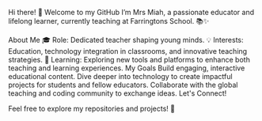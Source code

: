 Hi there! 👋 Welcome to my GitHub
I’m Mrs Miah, a passionate educator and lifelong learner, currently teaching at Farringtons School. 📚✨

About Me
🎓 Role: Dedicated teacher shaping young minds.
💡 Interests: Education, technology integration in classrooms, and innovative teaching strategies.
🌱 Learning: Exploring new tools and platforms to enhance both teaching and learning experiences.
My Goals
Build engaging, interactive educational content.
Dive deeper into technology to create impactful projects for students and fellow educators.
Collaborate with the global teaching and coding community to exchange ideas.
Let's Connect!

Feel free to explore my repositories and projects! 🚀
